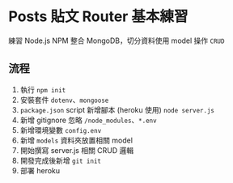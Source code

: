 # Posts 貼文 Router 基本練習

練習 Node.js NPM 整合 MongoDB，切分資料使用 model 操作 `CRUD`

## 流程

1. 執行 `npm init`
2. 安裝套件 `dotenv`、`mongoose`
3. `package.json` script 新增腳本 (heroku 使用) `node server.js`
4. 新增 gitignore 忽略 `/node_modules`、`*.env`
5. 新增環境變數 `config.env`
6. 新增 `models` 資料夾放置相關 model
7. 開始撰寫 server.js 相關 CRUD 邏輯
8. 開發完成後新增 `git init`
9. 部署 heroku
